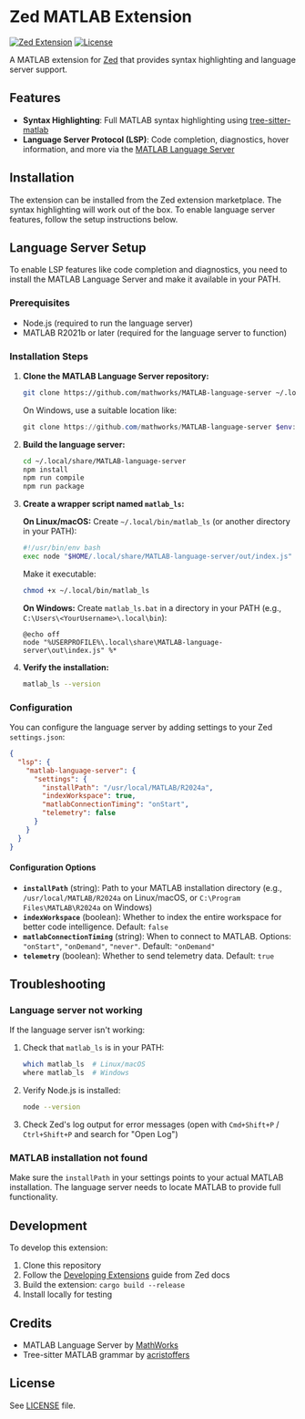 # Zed MATLAB Extension

[![Zed Extension][zed-extension-badge]][zed-extension-url]
[![License][license-badge]][license-url]

[zed-extension-badge]: https://img.shields.io/badge/Zed%20Extension-%230951CF?style=flat&logo=zedindustries&logoColor=white&labelColor=black
[zed-extension-url]: https://zed.dev/extensions/github-actions
[license-badge]: https://img.shields.io/badge/License-Apache%202.0-blue?style=flat&labelColor=black&color=blue
[license-url]: #license

A MATLAB extension for [Zed](https://zed.dev) that provides syntax highlighting and language server support.

## Features

- **Syntax Highlighting**: Full MATLAB syntax highlighting using [tree-sitter-matlab](https://github.com/acristoffers/tree-sitter-matlab)
- **Language Server Protocol (LSP)**: Code completion, diagnostics, hover information, and more via the [MATLAB Language Server](https://github.com/mathworks/MATLAB-language-server)

## Installation

The extension can be installed from the Zed extension marketplace. The syntax highlighting will work out of the box. To enable language server features, follow the setup instructions below.

## Language Server Setup

To enable LSP features like code completion and diagnostics, you need to install the MATLAB Language Server and make it available in your PATH.

### Prerequisites

- Node.js (required to run the language server)
- MATLAB R2021b or later (required for the language server to function)

### Installation Steps

1. **Clone the MATLAB Language Server repository:**
   ```bash
   git clone https://github.com/mathworks/MATLAB-language-server ~/.local/share/MATLAB-language-server
   ```
   
   On Windows, use a suitable location like:
   ```powershell
   git clone https://github.com/mathworks/MATLAB-language-server $env:USERPROFILE\.local\share\MATLAB-language-server
   ```

2. **Build the language server:**
   ```bash
   cd ~/.local/share/MATLAB-language-server
   npm install
   npm run compile
   npm run package
   ```

3. **Create a wrapper script named `matlab_ls`:**

   **On Linux/macOS:** Create `~/.local/bin/matlab_ls` (or another directory in your PATH):
   ```bash
   #!/usr/bin/env bash
   exec node "$HOME/.local/share/MATLAB-language-server/out/index.js" "$@"
   ```
   
   Make it executable:
   ```bash
   chmod +x ~/.local/bin/matlab_ls
   ```

   **On Windows:** Create `matlab_ls.bat` in a directory in your PATH (e.g., `C:\Users\<YourUsername>\.local\bin`):
   ```batch
   @echo off
   node "%USERPROFILE%\.local\share\MATLAB-language-server\out\index.js" %*
   ```

4. **Verify the installation:**
   ```bash
   matlab_ls --version
   ```

### Configuration

You can configure the language server by adding settings to your Zed `settings.json`:

```json
{
  "lsp": {
    "matlab-language-server": {
      "settings": {
        "installPath": "/usr/local/MATLAB/R2024a",
        "indexWorkspace": true,
        "matlabConnectionTiming": "onStart",
        "telemetry": false
      }
    }
  }
}
```

#### Configuration Options

- **`installPath`** (string): Path to your MATLAB installation directory (e.g., `/usr/local/MATLAB/R2024a` on Linux/macOS, or `C:\Program Files\MATLAB\R2024a` on Windows)
- **`indexWorkspace`** (boolean): Whether to index the entire workspace for better code intelligence. Default: `false`
- **`matlabConnectionTiming`** (string): When to connect to MATLAB. Options: `"onStart"`, `"onDemand"`, `"never"`. Default: `"onDemand"`
- **`telemetry`** (boolean): Whether to send telemetry data. Default: `true`

## Troubleshooting

### Language server not working

If the language server isn't working:

1. Check that `matlab_ls` is in your PATH:
   ```bash
   which matlab_ls  # Linux/macOS
   where matlab_ls  # Windows
   ```

2. Verify Node.js is installed:
   ```bash
   node --version
   ```

3. Check Zed's log output for error messages (open with `Cmd+Shift+P` / `Ctrl+Shift+P` and search for "Open Log")

### MATLAB installation not found

Make sure the `installPath` in your settings points to your actual MATLAB installation. The language server needs to locate MATLAB to provide full functionality.

## Development

To develop this extension:

1. Clone this repository
2. Follow the [Developing Extensions](https://zed.dev/docs/extensions/developing-extensions) guide from Zed docs
3. Build the extension: `cargo build --release`
4. Install locally for testing

## Credits

- MATLAB Language Server by [MathWorks](https://github.com/mathworks/MATLAB-language-server)
- Tree-sitter MATLAB grammar by [acristoffers](https://github.com/acristoffers/tree-sitter-matlab)

## License

See [LICENSE](LICENSE) file.

